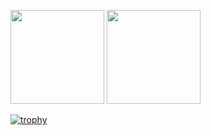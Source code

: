 <p align="left"> 
  <img height="150px" src="https://github-readme-stats.vercel.app/api/top-langs/?username=yahayuta&layout=compact&show_icons=true&theme=onedark" />
  <img height="150px" src="https://github-readme-stats.vercel.app/api?username=yahayuta&theme=onedark&show_icons=ture&count_private=true" />
</p>

[![trophy](https://github-profile-trophy.vercel.app/?username=yahayuta&theme=onedark&column=7
)](https://github.com/ryo-ma/github-profile-trophy)
